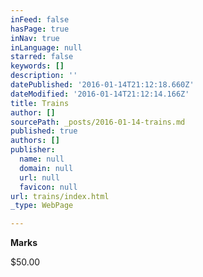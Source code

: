 ```yaml
---
inFeed: false
hasPage: true
inNav: true
inLanguage: null
starred: false
keywords: []
description: ''
datePublished: '2016-01-14T21:12:18.660Z'
dateModified: '2016-01-14T21:12:14.166Z'
title: Trains
author: []
sourcePath: _posts/2016-01-14-trains.md
published: true
authors: []
publisher:
  name: null
  domain: null
  url: null
  favicon: null
url: trains/index.html
_type: WebPage

---
```

**Marks**

$50.00